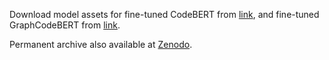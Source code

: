 Download model assets for fine-tuned CodeBERT from [link](https://drive.google.com/drive/folders/1wxyL6pRESee4WSFMuX0EmCEsRYlxSwvD?usp=share_link), and fine-tuned GraphCodeBERT from [link](https://drive.google.com/drive/folders/1zq0NUt7WFXfu4Q5b3oLrHLq_iffv-r5M?usp=share_link).

Permanent archive also available at [Zenodo]().

